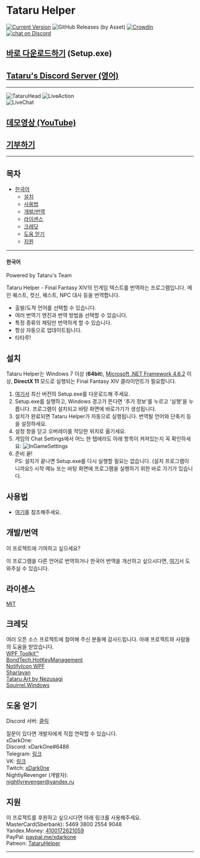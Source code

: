 # Tataru Helper

[![Current Version](https://img.shields.io/github/release/NightlyRevenger/TataruHelper)](https://github.com/NightlyRevenger/TataruHelper/releases) ![GitHub Releases (by Asset)](https://img.shields.io/github/downloads/NightlyRevenger/TataruHelper/latest/TataruHelper-0.9.40-full.nupkg?label=Downloads)  [![Crowdin](https://badges.crowdin.net/tataru-helper/localized.svg)](https://crowdin.com/project/tataru-helper) <a href="https://discord.gg/bSrpbd9">
        <img src="https://img.shields.io/discord/592039000538349569?logo=discord"
            alt="chat on Discord"></a>
            
## [바로 다운로드하기](https://github.com/NightlyRevenger/TataruHelper/releases/latest/download/Setup.exe) (Setup.exe)

## [Tataru's Discord Server (영어)](https://discord.gg/bSrpbd9)

* * *

![TataruHead](./Tataru_img.png) ![LiveAction](./LiveAction.gif)  
![LiveChat](./2020-08-18_21-24-41.gif)

## [데모영상 (YouTube)](https://youtu.be/SY5voIl0c8g)

## [기부하기](https://github.com/NightlyRevenger/TataruHelper/blob/master/README.md#support)

* * *

## 목차

* [한국어](#한국어) 
   * [설치](#설치)
   * [사용법](#사용법)
   * [개발/번역](#개발번역)
   * [라이센스](#라이센스)
   * [크레딧](#크레딧)
   * [도움 얻기](#도움-얻기)
   * [지원](#지원)

* * *

#### 한국어

Powered by Tataru's Team

Tataru Helper - Final Fantasy XIV의 인게임 텍스트를 번역하는 프로그램입니다. 메인 퀘스트, 컷신, 퀘스트, NPC 대사 등을 번역합니다.

- 출발/도착 언어를 선택할 수 있습니다.
- 여러 번역기 엔진과 번역 방법을 선택할 수 있습니다. 
- 특정 종류의 채팅만 번역하게 할 수 있습니다. 
- 항상 자동으로 업데이트됩니다.
- 타타루!

## 설치

Tataru Helper는 Windows 7 이상 (**64bit**), [Microsoft .NET Framework 4.6.2](https://www.microsoft.com/net/download/dotnet-framework-runtime) 이상, **DirectX 11** 모드로 실행되는 Final Fantasy XIV 클라이언트가 필요합니다.

1. [여기서](https://github.com/NightlyRevenger/TataruHelper/releases/latest) 최신 버전의 Setup.exe를 다운로드해 주세요.
2. Setup.exe를 실행하고, Windows 경고가 뜬다면 '추가 정보'를 누르고 '실행'을 누릅니다. 프로그램이 설치되고 바탕 화면에 바로가기가 생성됩니다.
3. 설치가 완료되면 Tataru Helper가 자동으로 실행됩니다. 번역될 언어와 단축키 등을 설정하세요.
4. 설정 창을 닫고 오버레이를 적당한 위치로 옮기세요.
5. 게임의 Chat Settings에서 어느 한 탭에라도 아래 항목이 켜져있는지 꼭 확인하세요: ![InGameSettings](./InGameSettings.png) 
6. 준비 끝!   
   PS: 설치가 끝나면 Setup.exe를 다시 실행할 필요는 없습니다. (설치 프로그램이니까요!) 시작 메뉴 또는 바탕 화면에 프로그램을 실행하기 위한 바로 가기가 있습니다.

## 사용법

- [여기](./Guide.MD)를 참조해주세요.

## 개발/번역

이 프로젝트에 기여하고 싶으세요? 

이 프로그램을 다른 언어로 번역하거나 한국어 번역을 개선하고 싶으시다면, [여기](https://crowdin.com/project/tataru-helper)서 도와주실 수 있습니다.

## 라이센스

[MIT](/LICENSE)

## 크레딧

여러 오픈 소스 프로젝트에 참여해 주신 분들께 감사드립니다. 아래 프로젝트와 사람들의 도움을 받았습니다.  
[WPF Toolkit™](https://github.com/xceedsoftware/wpftoolkit)  
[BondTech.HotKeyManagement](https://github.com/bondtech/HotKey-Manager-for-WinForm-and-WPF-Apps)  
[NotifyIcon WPF](https://bitbucket.org/hardcodet/notifyicon-wpf/)  
[Sharlayan](https://github.com/FFXIVAPP/sharlayan)  
[Tataru Art by Nezusagi](https://www.deviantart.com/nezusagi)  
[Squirrel.Windows](https://github.com/Squirrel/Squirrel.Windows)

## 도움 얻기

Discord 서버: [클릭](https://discord.gg/bSrpbd9)

질문이 있다면 개발자에게 직접 연락할 수 있습니다.  
xDarkOne:  
Discord: xDarkOne#6486  
Telegram: [링크](https://t.me/xDarkOne)  
VK: [링크](https://vk.com/velikov_ra)  
Twitch: [xDark0ne](https://www.twitch.tv/xdark0ne)  
NightlyRevenger (개발자):  
<nightlyrevenger@yandex.ru>

## 지원

이 프로젝트를 후원하고 싶으시다면 아래 링크를 사용해주세요.  
MasterCard(Sberbank): 5469 3800 2554 9048  
Yandex.Money: [4100172621059](https://money.yandex.ru/to/4100172621059)  
PayPal: [paypal.me/xdarkone](https://www.paypal.me/xdarkone)  
Patreon: [TataruHelper](https://www.patreon.com/TataruHelper)

* * *
